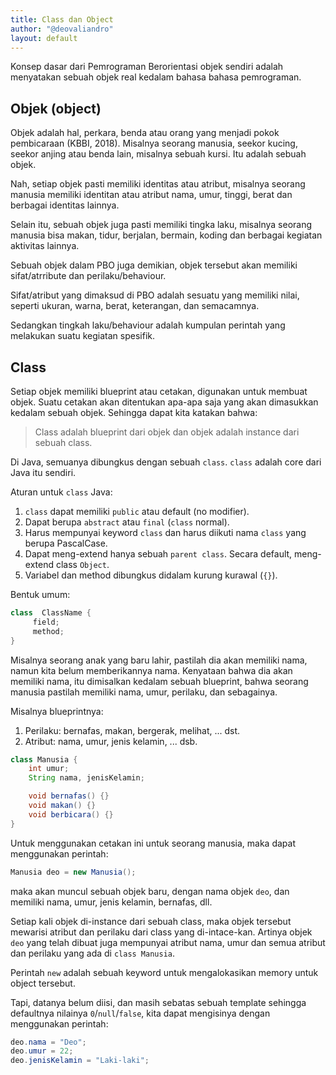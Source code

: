 ```yaml
---
title: Class dan Object
author: "@deovaliandro"
layout: default
---
```


Konsep dasar dari Pemrograman Berorientasi objek sendiri adalah menyatakan
sebuah objek real kedalam bahasa bahasa pemrograman.

## Objek (object)

Objek adalah hal, perkara, benda atau orang yang menjadi pokok pembicaraan
(KBBI, 2018). Misalnya seorang manusia, seekor kucing, seekor anjing atau benda
lain, misalnya sebuah kursi. Itu adalah sebuah objek.

Nah, setiap objek pasti memiliki identitas atau atribut, misalnya seorang
manusia memiliki identitan atau atribut nama, umur, tinggi, berat dan berbagai
identitas lainnya.

Selain itu, sebuah objek juga pasti memiliki tingka laku, misalnya seorang
manusia bisa makan, tidur, berjalan, bermain, koding dan berbagai kegiatan
aktivitas lainnya.

Sebuah objek dalam PBO juga demikian, objek tersebut akan memiliki
sifat/atrribute dan perilaku/behaviour.

Sifat/atribut yang dimaksud di PBO adalah sesuatu yang memiliki nilai, seperti
ukuran, warna, berat, keterangan, dan semacamnya.

Sedangkan tingkah laku/behaviour adalah kumpulan perintah yang melakukan suatu
kegiatan spesifik.

## Class

Setiap objek memiliki blueprint atau cetakan, digunakan untuk membuat objek.
Suatu cetakan akan ditentukan apa-apa saja yang akan dimasukkan kedalam sebuah
objek. Sehingga dapat kita katakan bahwa:

> Class adalah blueprint dari objek dan objek adalah instance dari sebuah class.

Di Java, semuanya dibungkus dengan sebuah `class`. `class` adalah core dari Java
itu sendiri.

Aturan untuk `class` Java:
1. `class` dapat memiliki `public` atau default (no modifier).
2. Dapat berupa `abstract` atau `final` (`class` normal).
3. Harus mempunyai keyword `class` dan harus diikuti nama `class` yang
   berupa PascalCase.
4. Dapat meng-extend hanya sebuah `parent class`. Secara default, meng-extend
   class `Object`.
5. Variabel dan method dibungkus didalam kurung kurawal (`{}`).

Bentuk umum:

```java
class  ClassName {
     field;
     method;
}
```

Misalnya seorang anak yang baru lahir, pastilah dia akan memiliki nama, namun
kita belum memberikannya nama. Kenyataan bahwa dia akan memiliki nama, itu
dimisalkan kedalam sebuah blueprint, bahwa seorang manusia pastilah memiliki
nama, umur, perilaku, dan sebagainya.

Misalnya blueprintnya:
1. Perilaku: bernafas, makan, bergerak, melihat, ... dst.
2. Atribut: nama, umur, jenis kelamin, ... dsb.

```java
class Manusia {
    int umur;
    String nama, jenisKelamin;

    void bernafas() {}
    void makan() {}
    void berbicara() {}
}
```

Untuk menggunakan cetakan ini untuk seorang manusia, maka dapat menggunakan
perintah:

```java
Manusia deo = new Manusia();
```

maka akan muncul sebuah objek baru, dengan nama objek `deo`, dan memiliki nama,
umur, jenis kelamin, bernafas, dll.

Setiap kali objek di-instance dari sebuah class, maka objek tersebut mewarisi
atribut dan perilaku dari class yang di-intace-kan. Artinya objek `deo` yang
telah dibuat juga mempunyai atribut nama, umur dan semua atribut dan perilaku
yang ada di `class Manusia`.

Perintah `new` adalah sebuah keyword untuk mengalokasikan memory untuk object
tersebut.

Tapi, datanya belum diisi, dan masih sebatas sebuah template sehingga defaultnya
nilainya `0`/`null`/`false`, kita dapat mengisinya dengan menggunakan perintah:

```java
deo.nama = "Deo";
deo.umur = 22;
deo.jenisKelamin = "Laki-laki";
```
